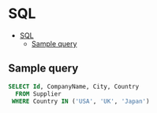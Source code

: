 # SQL

<!--ts-->
* [SQL](sql.md#sql)
   * [Sample query](sql.md#sample-query)

<!-- Added by: runner, at: Tue May 25 16:25:42 UTC 2021 -->

<!--te-->

## Sample query

```sql
SELECT Id, CompanyName, City, Country
  FROM Supplier
 WHERE Country IN ('USA', 'UK', 'Japan')
```
